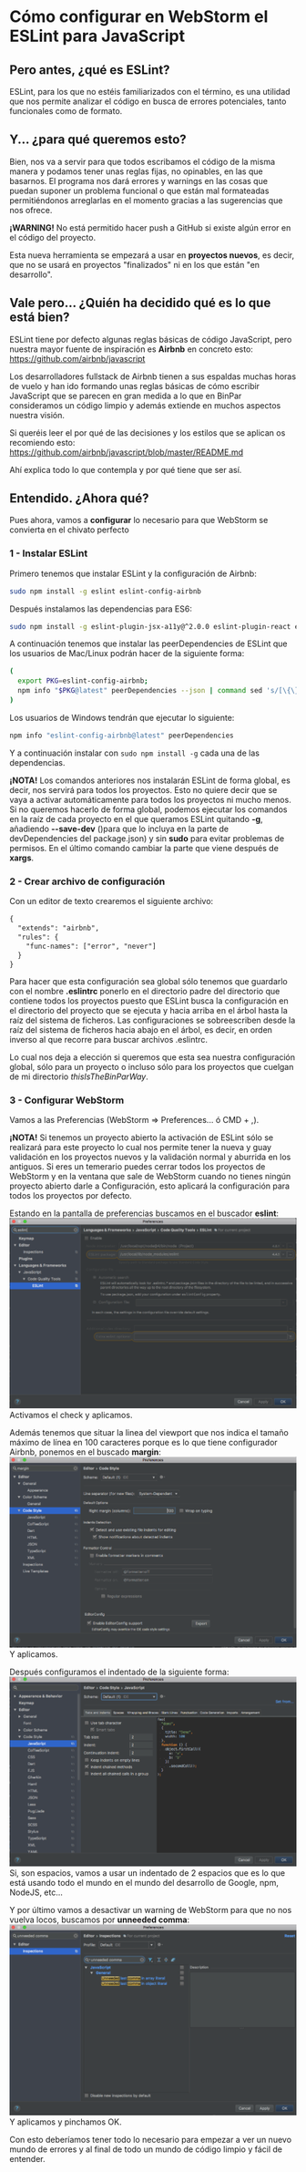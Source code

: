 # Cómo configurar en WebStorm el ESLint para JavaScript

## Pero antes, ¿qué es ESLint?
ESLint, para los que no estéis familiarizados con el término, es una utilidad que nos permite analizar
el código en busca de errores potenciales, tanto funcionales como de formato.

## Y... ¿para qué queremos esto?
Bien, nos va a servir para que todos escribamos el código de la misma manera y podamos tener unas
reglas fijas, no opinables, en las que basarnos. El programa nos dará errores y warnings en las
cosas que puedan suponer un problema funcional o que están mal formateadas permitiéndonos arreglarlas
en el momento gracias a las sugerencias que nos ofrece.

**¡WARNING!**
No está permitido hacer push a GitHub si existe algún error en el código del proyecto.

Esta nueva herramienta se empezará a usar en **proyectos nuevos**, es decir, que no se usará en proyectos
"finalizados" ni en los que están "en desarrollo".

## Vale pero... ¿Quién ha decidido qué es lo que está bien?
ESLint tiene por defecto algunas reglas básicas de código JavaScript, pero nuestra mayor fuente de
inspiración es **Airbnb** en concreto esto: https://github.com/airbnb/javascript

Los desarrolladores fullstack de Airbnb tienen a sus espaldas muchas horas de vuelo y han ido formando
unas reglas básicas de cómo escribir JavaScript que se parecen en gran medida a lo que en BinPar
consideramos un código limpio y además extiende en muchos aspectos nuestra visión.

Si queréis leer el por qué de las decisiones y los estilos que se aplican os recomiendo esto:  
https://github.com/airbnb/javascript/blob/master/README.md

Ahí explica todo lo que contempla y por qué tiene que ser así.

## Entendido. ¿Ahora qué?
Pues ahora, vamos a **configurar** lo necesario para que WebStorm se convierta en el chivato perfecto

### 1 - Instalar ESLint
Primero tenemos que instalar ESLint y la configuración de Airbnb:
```bash
sudo npm install -g eslint eslint-config-airbnb
```
Después instalamos las dependencias para ES6:
```bash
sudo npm install -g eslint-plugin-jsx-a11y@^2.0.0 eslint-plugin-react eslint-plugin-import babel-eslint
```

A continuación tenemos que instalar las peerDependencies de ESLint que los usuarios de Mac/Linux podrán
hacer de la siguiente forma:
```bash
(
  export PKG=eslint-config-airbnb;
  npm info "$PKG@latest" peerDependencies --json | command sed 's/[\{\},]//g ; s/: /@/g' | xargs sudo npm install -g "$PKG@latest"
)
```
Los usuarios de Windows tendrán que ejecutar lo siguiente:
```bash
npm info "eslint-config-airbnb@latest" peerDependencies
```
Y a continuación instalar con `sudo npm install -g` cada una de las dependencias. 

**¡NOTA!**
Los comandos anteriores nos instalarán ESLint de forma global, es decir, nos servirá para todos los
proyectos. Esto no quiere decir que se vaya a activar automáticamente para todos los proyectos
ni mucho menos. Si no queremos hacerlo de forma global, podemos ejecutar los comandos en la raíz de
cada proyecto en el que queramos ESLint quitando **-g**, añadiendo **--save-dev** ()para que lo incluya
en la parte de devDependencies del package.json) y sin **sudo** para evitar problemas de permisos.
En el último comando cambiar la parte que viene después de **xargs**. 

### 2 - Crear archivo de configuración
Con un editor de texto crearemos el siguiente archivo:
```
{
  "extends": "airbnb",
  "rules": {
    "func-names": ["error", "never"]
  }
}
```
Para hacer que esta configuración sea global sólo tenemos que guardarlo con el nombre **.eslintrc**
ponerlo en el directorio padre del directorio que contiene todos los proyectos puesto que ESLint busca
la configuración en el directorio del proyecto que se ejecuta y hacia arriba en el árbol hasta la raíz
del sistema de ficheros. Las configuraciones se sobreescriben desde la raíz del sistema de ficheros
hacia abajo en el árbol, es decir, en orden inverso al que recorre para buscar archivos .eslintrc.

Lo cual nos deja a elección si queremos que esta sea nuestra configuración global, sólo para un
proyecto o incluso sólo para los proyectos que cuelgan de mi directorio _thisIsTheBinParWay_.

### 3 - Configurar WebStorm
Vamos a las Preferencias (WebStorm => Preferences... ó CMD + ,).

**¡NOTA!** Si tenemos un proyecto abierto la activación de ESLint sólo se realizará para este proyecto
lo cual nos permite tener la nueva y guay validación en los proyectos nuevos y la validación
normal y aburrida en los antiguos. Si eres un temerario puedes cerrar todos los proyectos de WebStorm
y en la ventana que sale de WebStorm cuando no tienes ningún proyecto abierto darle a Configuración, 
esto aplicará la configuración para todos los proyectos por defecto.
 
Estando en la pantalla de preferencias buscamos en el buscador **eslint**:
![eslint config](https://github.com/BinPar/BinPar/blob/master/resources/eslint.png)
Activamos el check y aplicamos.

Además tenemos que situar la linea del viewport que nos indica el tamaño máximo de línea en 100
caracteres porque es lo que tiene configurador Airbnb, ponemos en el buscado **margin**:
![marginLineViewport](https://github.com/BinPar/BinPar/blob/master/resources/marginLineViewport.png)
Y aplicamos.

Después configuramos el indentado de la siguiente forma:
![indentConfig](https://github.com/BinPar/BinPar/blob/master/resources/indentConfig.png)
Si, son espacios, vamos a usar un indentado de 2 espacios que es lo que está usando todo el mundo en
el mundo del desarrollo de Google, npm, NodeJS, etc...

Y por último vamos a desactivar un warning de WebStorm para que no nos vuelva locos, buscamos por 
**unneeded comma**:
![unneededComma](https://github.com/BinPar/BinPar/blob/master/resources/unneededComma.png)
Y aplicamos y pinchamos OK.

Con esto deberíamos tener todo lo necesario para empezar a ver un nuevo mundo de errores y al final
de todo un mundo de código limpio y fácil de entender.